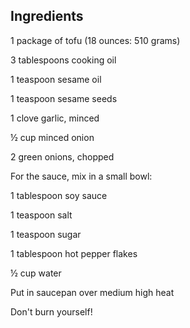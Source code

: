 ## Ingredients
1 package of tofu (18 ounces: 510 grams)

3 tablespoons cooking oil

1 teaspoon sesame oil

1 teaspoon sesame seeds

1 clove garlic, minced

½ cup minced onion

2 green onions, chopped

For the sauce, mix in a small bowl:

1 tablespoon soy sauce

1 teaspoon salt

1 teaspoon sugar

1 tablespoon hot pepper flakes

½ cup water

Put in saucepan over medium high heat

Don't burn yourself!
